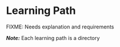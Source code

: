 # Learning Path

FIXME: Needs explanation and requirements

***Note:*** Each learning path is a directory
